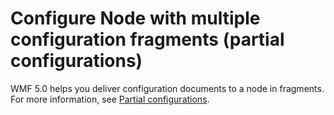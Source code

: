 # Configure Node with multiple configuration fragments (partial configurations)

WMF 5.0 helps you deliver configuration documents to a node in fragments. For more information, see [Partial configurations](https://msdn.microsoft.com/powershell/dsc/partialconfigs).
